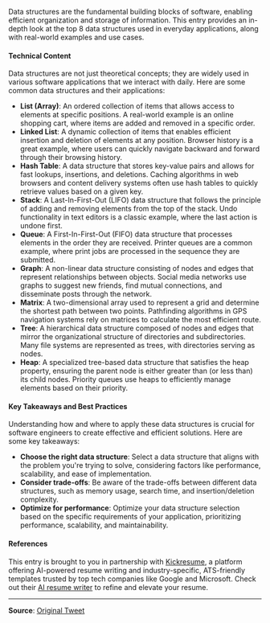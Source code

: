 Data structures are the fundamental building blocks of software, enabling efficient organization and storage of information. This entry provides an in-depth look at the top 8 data structures used in everyday applications, along with real-world examples and use cases.

#### Technical Content
Data structures are not just theoretical concepts; they are widely used in various software applications that we interact with daily. Here are some common data structures and their applications:

*   **List (Array)**: An ordered collection of items that allows access to elements at specific positions. A real-world example is an online shopping cart, where items are added and removed in a specific order.
*   **Linked List**: A dynamic collection of items that enables efficient insertion and deletion of elements at any position. Browser history is a great example, where users can quickly navigate backward and forward through their browsing history.
*   **Hash Table**: A data structure that stores key-value pairs and allows for fast lookups, insertions, and deletions. Caching algorithms in web browsers and content delivery systems often use hash tables to quickly retrieve values based on a given key.
*   **Stack**: A Last-In-First-Out (LIFO) data structure that follows the principle of adding and removing elements from the top of the stack. Undo functionality in text editors is a classic example, where the last action is undone first.
*   **Queue**: A First-In-First-Out (FIFO) data structure that processes elements in the order they are received. Printer queues are a common example, where print jobs are processed in the sequence they are submitted.
*   **Graph**: A non-linear data structure consisting of nodes and edges that represent relationships between objects. Social media networks use graphs to suggest new friends, find mutual connections, and disseminate posts through the network.
*   **Matrix**: A two-dimensional array used to represent a grid and determine the shortest path between two points. Pathfinding algorithms in GPS navigation systems rely on matrices to calculate the most efficient route.
*   **Tree**: A hierarchical data structure composed of nodes and edges that mirror the organizational structure of directories and subdirectories. Many file systems are represented as trees, with directories serving as nodes.
*   **Heap**: A specialized tree-based data structure that satisfies the heap property, ensuring the parent node is either greater than (or less than) its child nodes. Priority queues use heaps to efficiently manage elements based on their priority.

#### Key Takeaways and Best Practices
Understanding how and where to apply these data structures is crucial for software engineers to create effective and efficient solutions. Here are some key takeaways:

*   **Choose the right data structure**: Select a data structure that aligns with the problem you're trying to solve, considering factors like performance, scalability, and ease of implementation.
*   **Consider trade-offs**: Be aware of the trade-offs between different data structures, such as memory usage, search time, and insertion/deletion complexity.
*   **Optimize for performance**: Optimize your data structure selection based on the specific requirements of your application, prioritizing performance, scalability, and maintainability.

#### References
This entry is brought to you in partnership with [Kickresume](https://www.kickresume.com/en/ai-resume-writer/?utm_source=linkedin_twitter&utm_medium=linkedin_twitter&utm_campaign=levelupcoding_feb_march_2025_generalai&utm_id=levelupcoding_feb_march_2025_generalai), a platform offering AI-powered resume writing and industry-specific, ATS-friendly templates trusted by top tech companies like Google and Microsoft. Check out their [AI resume writer](https://lucode.co/kickresume-z7tt) to refine and elevate your resume.

---
**Source**: [Original Tweet](https://twitter.com/i/web/status/1883730238712246422)